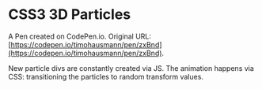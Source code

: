 # CSS3 3D Particles

A Pen created on CodePen.io. Original URL: [https://codepen.io/timohausmann/pen/zxBnd](https://codepen.io/timohausmann/pen/zxBnd).

New particle divs are constantly created via JS. The animation happens via CSS: transitioning the particles to random transform values.
